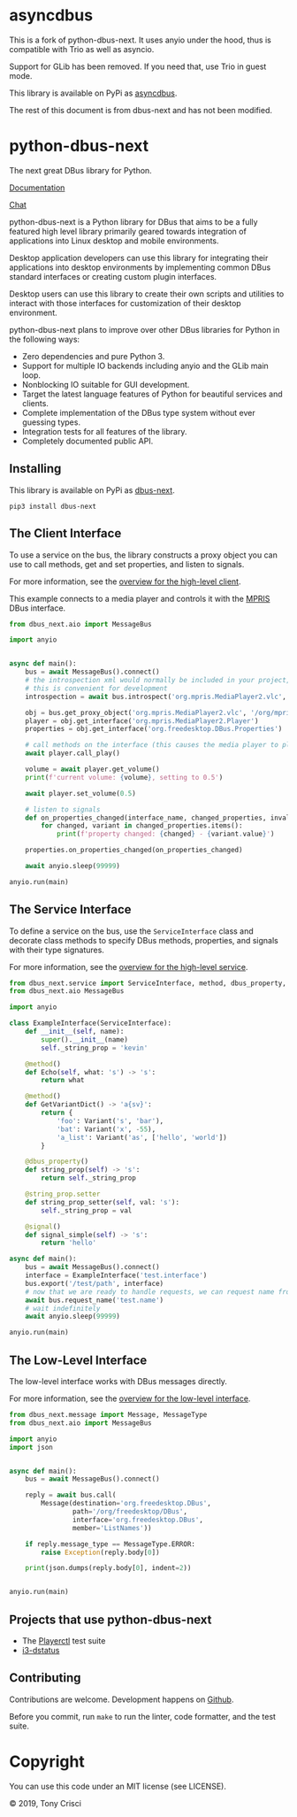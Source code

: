 # asyncdbus

This is a fork of python-dbus-next. It uses anyio under the hood, thus is
compatible with Trio as well as asyncio.

Support for GLib has been removed. If you need that, use Trio in guest
mode.

This library is available on PyPi as [asyncdbus](https://pypi.org/project/asyncdbus/).

The rest of this document is from dbus-next and has not been modified.

# python-dbus-next

The next great DBus library for Python.

[Documentation](https://python-dbus-next.readthedocs.io/en/latest/)

[Chat](https://discord.gg/UdbXHVX)

python-dbus-next is a Python library for DBus that aims to be a fully featured high level library primarily geared towards integration of applications into Linux desktop and mobile environments.

Desktop application developers can use this library for integrating their applications into desktop environments by implementing common DBus standard interfaces or creating custom plugin interfaces.

Desktop users can use this library to create their own scripts and utilities to interact with those interfaces for customization of their desktop environment.

python-dbus-next plans to improve over other DBus libraries for Python in the following ways:

* Zero dependencies and pure Python 3.
* Support for multiple IO backends including anyio and the GLib main loop.
* Nonblocking IO suitable for GUI development.
* Target the latest language features of Python for beautiful services and clients.
* Complete implementation of the DBus type system without ever guessing types.
* Integration tests for all features of the library.
* Completely documented public API.

## Installing

This library is available on PyPi as [dbus-next](https://pypi.org/project/dbus-next/).

```
pip3 install dbus-next
```

## The Client Interface

To use a service on the bus, the library constructs a proxy object you can use to call methods, get and set properties, and listen to signals.

For more information, see the [overview for the high-level client](https://python-dbus-next.readthedocs.io/en/latest/high-level-client/index.html).

This example connects to a media player and controls it with the [MPRIS](https://specifications.freedesktop.org/mpris-spec/latest/) DBus interface.

```python
from dbus_next.aio import MessageBus

import anyio


async def main():
    bus = await MessageBus().connect()
    # the introspection xml would normally be included in your project, but
    # this is convenient for development
    introspection = await bus.introspect('org.mpris.MediaPlayer2.vlc', '/org/mpris/MediaPlayer2')

    obj = bus.get_proxy_object('org.mpris.MediaPlayer2.vlc', '/org/mpris/MediaPlayer2', introspection)
    player = obj.get_interface('org.mpris.MediaPlayer2.Player')
    properties = obj.get_interface('org.freedesktop.DBus.Properties')

    # call methods on the interface (this causes the media player to play)
    await player.call_play()

    volume = await player.get_volume()
    print(f'current volume: {volume}, setting to 0.5')

    await player.set_volume(0.5)

    # listen to signals
    def on_properties_changed(interface_name, changed_properties, invalidated_properties):
        for changed, variant in changed_properties.items():
            print(f'property changed: {changed} - {variant.value}')

    properties.on_properties_changed(on_properties_changed)

    await anyio.sleep(99999)

anyio.run(main)
```

## The Service Interface

To define a service on the bus, use the `ServiceInterface` class and decorate class methods to specify DBus methods, properties, and signals with their type signatures.

For more information, see the [overview for the high-level service](https://python-dbus-next.readthedocs.io/en/latest/high-level-service/index.html).

```python
from dbus_next.service import ServiceInterface, method, dbus_property, signal, Variant
from dbus_next.aio MessageBus

import anyio

class ExampleInterface(ServiceInterface):
    def __init__(self, name):
        super().__init__(name)
        self._string_prop = 'kevin'

    @method()
    def Echo(self, what: 's') -> 's':
        return what

    @method()
    def GetVariantDict() -> 'a{sv}':
        return {
            'foo': Variant('s', 'bar'),
            'bat': Variant('x', -55),
            'a_list': Variant('as', ['hello', 'world'])
        }

    @dbus_property()
    def string_prop(self) -> 's':
        return self._string_prop

    @string_prop.setter
    def string_prop_setter(self, val: 's'):
        self._string_prop = val

    @signal()
    def signal_simple(self) -> 's':
        return 'hello'

async def main():
    bus = await MessageBus().connect()
    interface = ExampleInterface('test.interface')
    bus.export('/test/path', interface)
    # now that we are ready to handle requests, we can request name from D-Bus
    await bus.request_name('test.name')
    # wait indefinitely
    await anyio.sleep(99999)

anyio.run(main)
```

## The Low-Level Interface

The low-level interface works with DBus messages directly.

For more information, see the [overview for the low-level interface](https://python-dbus-next.readthedocs.io/en/latest/low-level-interface/index.html).

```python
from dbus_next.message import Message, MessageType
from dbus_next.aio import MessageBus

import anyio
import json


async def main():
    bus = await MessageBus().connect()

    reply = await bus.call(
        Message(destination='org.freedesktop.DBus',
                path='/org/freedesktop/DBus',
                interface='org.freedesktop.DBus',
                member='ListNames'))

    if reply.message_type == MessageType.ERROR:
        raise Exception(reply.body[0])

    print(json.dumps(reply.body[0], indent=2))


anyio.run(main)
```

## Projects that use python-dbus-next

* The [Playerctl](https://github.com/altdesktop/playerctl) test suite
* [i3-dstatus](https://github.com/altdesktop/i3-dstatus)

## Contributing

Contributions are welcome. Development happens on [Github](https://github.com/altdesktop/python-dbus-next).

Before you commit, run `make` to run the linter, code formatter, and the test suite.

# Copyright

You can use this code under an MIT license (see LICENSE).

© 2019, Tony Crisci
